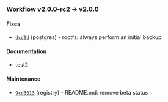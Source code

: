 ### Workflow v2.0.0-rc2 -> v2.0.0

#### Fixes

- [`dcd9d`](https://web.teamhephy.com) (postgres) - rootfs: always perform an initial backup


#### Documentation

- test2


#### Maintenance

- [`9cd3013`](https://github.com/deis/registry/commit/9cd3013ba05160ffda907217febcb3e351a5e57f) (registry) - README.md: remove beta status
